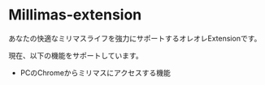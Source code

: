 Millimas-extension
======
あなたの快適なミリマスライフを強力にサポートするオレオレExtensionです。

現在、以下の機能をサポートしています。
- PCのChromeからミリマスにアクセスする機能
